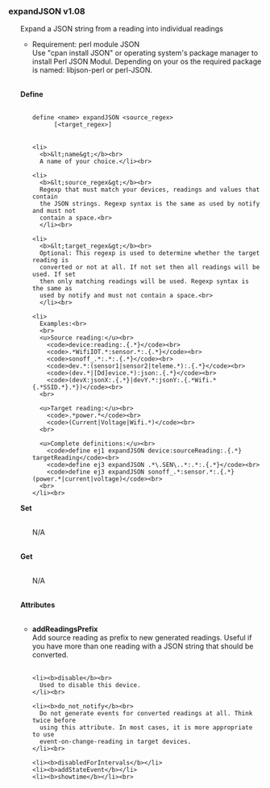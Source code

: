 
<h3>expandJSON v1.08</h3>

<ul>
  <p>Expand a JSON string from a reading into individual readings</p>

  <ul>
    <li>Requirement: perl module JSON<br>
      Use "cpan install JSON" or operating system's package manager to install
      Perl JSON Modul. Depending on your os the required package is named: 
      libjson-perl or perl-JSON.
    </li>
  </ul><br>
  
  <b>Define</b><br><br>
  
  <ul>
    <code>define &lt;name&gt; expandJSON &lt;source_regex&gt; 
      [&lt;target_regex&gt;]</code><br><br>

    <li>
      <b>&lt;name&gt;</b><br>
      A name of your choice.</li><br>

    <li>
      <b>&lt;source_regex&gt;</b><br>
      Regexp that must match your devices, readings and values that contain
      the JSON strings. Regexp syntax is the same as used by notify and must not
      contain a space.<br>
      </li><br>
      
    <li>
      <b>&lt;target_regex&gt;</b><br>
      Optional: This regexp is used to determine whether the target reading is
      converted or not at all. If not set then all readings will be used. If set
      then only matching readings will be used. Regexp syntax is the same as
      used by notify and must not contain a space.<br>
      </li><br>

    <li>
      Examples:<br>
      <br>
      <u>Source reading:</u><br>
        <code>device:reading:.{.*}</code><br>
        <code>.*WifiIOT.*:sensor.*:.{.*}</code><br>
        <code>sonoff_.*:.*:.{.*}</code><br>
        <code>dev.*:(sensor1|sensor2|teleme.*):.{.*}</code><br>
        <code>(dev.*|[Dd]evice.*):json:.{.*}</code><br>
        <code>(devX:jsonX:.{.*}|devY.*:jsonY:.{.*Wifi.*{.*SSID.*}.*})</code><br>
      <br>

      <u>Target reading:</u><br>
        <code>.*power.*</code><br>
        <code>(Current|Voltage|Wifi.*)</code><br>
      <br>

      <u>Complete definitions:</u><br>
        <code>define ej1 expandJSON device:sourceReading:.{.*} targetReading</code><br>
        <code>define ej3 expandJSON .*\.SEN\..*:.*:.{.*}</code><br>
        <code>define ej3 expandJSON sonoff_.*:sensor.*:.{.*} (power.*|current|voltage)</code><br>
      <br>
    </li><br>
  </ul>

  <b>Set</b><br><br>
  <ul>
    N/A<br><br>
  </ul>
  
  <b>Get</b><br><br>
  <ul>
    N/A<br><br>
  </ul>
  
  <b>Attributes</b><br><br>
  <ul>
    <li><b>addReadingsPrefix</b><br>
      Add source reading as prefix to new generated readings. Useful if you have
      more than one reading with a JSON string that should be converted.
    </li><br>

    <li><b>disable</b><br>
      Used to disable this device.
    </li><br>
    
    <li><b>do_not_notify</b><br>
      Do not generate events for converted readings at all. Think twice before
      using this attribute. In most cases, it is more appropriate to use 
      event-on-change-reading in target devices.
    </li><br>

    <li><b>disabledForIntervals</b></li>
    <li><b>addStateEvent</b></li>
    <li><b>showtime</b></li><br>
  </ul>
</ul>
